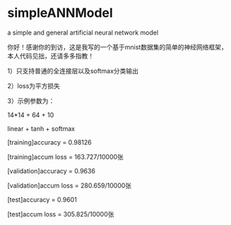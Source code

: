 # simpleANNModel
a simple and general artificial neural network model

你好！感谢你的到访，这是我写的一个基于mnist数据集的简单的神经网络框架，本人代码见拙，还请多多指教！

1）只支持普通的全连接层以及softmax分类输出

2）loss为平方损失

3）示例参数为：

  14*14 + 64 + 10
  
  linear + tanh + softmax
  

  [training]accuracy     = 0.98126
  
  [training]accum loss   = 163.727/10000张
  
  [validation]accuracy   = 0.9636
  
  [validation]accum loss = 280.659/10000张
  
  [test]accuracy         = 0.9601
  
  [test]accum loss       = 305.825/10000张
  
